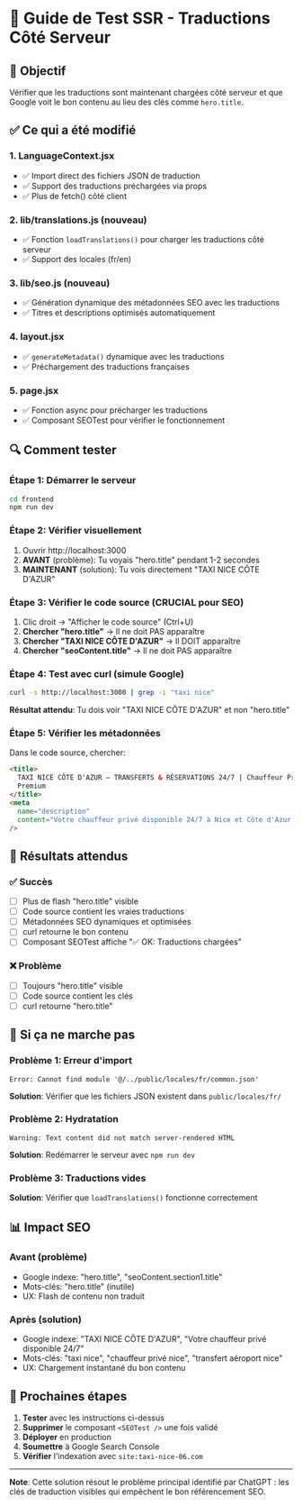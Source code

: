 # 🧪 Guide de Test SSR - Traductions Côté Serveur

## 🎯 Objectif

Vérifier que les traductions sont maintenant chargées côté serveur et que Google voit le bon contenu au lieu des clés comme `hero.title`.

## ✅ Ce qui a été modifié

### 1. **LanguageContext.jsx**

- ✅ Import direct des fichiers JSON de traduction
- ✅ Support des traductions préchargées via props
- ✅ Plus de fetch() côté client

### 2. **lib/translations.js** (nouveau)

- ✅ Fonction `loadTranslations()` pour charger les traductions côté serveur
- ✅ Support des locales (fr/en)

### 3. **lib/seo.js** (nouveau)

- ✅ Génération dynamique des métadonnées SEO avec les traductions
- ✅ Titres et descriptions optimisés automatiquement

### 4. **layout.jsx**

- ✅ `generateMetadata()` dynamique avec les traductions
- ✅ Préchargement des traductions françaises

### 5. **page.jsx**

- ✅ Fonction async pour précharger les traductions
- ✅ Composant SEOTest pour vérifier le fonctionnement

## 🔍 Comment tester

### Étape 1: Démarrer le serveur

```bash
cd frontend
npm run dev
```

### Étape 2: Vérifier visuellement

1. Ouvrir http://localhost:3000
2. **AVANT** (problème): Tu voyais "hero.title" pendant 1-2 secondes
3. **MAINTENANT** (solution): Tu vois directement "TAXI NICE CÔTE D'AZUR"

### Étape 3: Vérifier le code source (CRUCIAL pour SEO)

1. Clic droit → "Afficher le code source" (Ctrl+U)
2. **Chercher "hero.title"** → Il ne doit PAS apparaître
3. **Chercher "TAXI NICE CÔTE D'AZUR"** → Il DOIT apparaître
4. **Chercher "seoContent.title"** → Il ne doit PAS apparaître

### Étape 4: Test avec curl (simule Google)

```bash
curl -s http://localhost:3000 | grep -i "taxi nice"
```

**Résultat attendu**: Tu dois voir "TAXI NICE CÔTE D'AZUR" et non "hero.title"

### Étape 5: Vérifier les métadonnées

Dans le code source, chercher:

```html
<title>
  TAXI NICE CÔTE D'AZUR – TRANSFERTS & RÉSERVATIONS 24/7 | Chauffeur Privé
  Premium
</title>
<meta
  name="description"
  content="Votre chauffeur privé disponible 24/7 à Nice et Côte d'Azur..."
/>
```

## 🎯 Résultats attendus

### ✅ Succès

- [ ] Plus de flash "hero.title" visible
- [ ] Code source contient les vraies traductions
- [ ] Métadonnées SEO dynamiques et optimisées
- [ ] curl retourne le bon contenu
- [ ] Composant SEOTest affiche "✅ OK: Traductions chargées"

### ❌ Problème

- [ ] Toujours "hero.title" visible
- [ ] Code source contient les clés
- [ ] curl retourne "hero.title"

## 🔧 Si ça ne marche pas

### Problème 1: Erreur d'import

```
Error: Cannot find module '@/../public/locales/fr/common.json'
```

**Solution**: Vérifier que les fichiers JSON existent dans `public/locales/fr/`

### Problème 2: Hydratation

```
Warning: Text content did not match server-rendered HTML
```

**Solution**: Redémarrer le serveur avec `npm run dev`

### Problème 3: Traductions vides

**Solution**: Vérifier que `loadTranslations()` fonctionne correctement

## 📊 Impact SEO

### Avant (problème)

- Google indexe: "hero.title", "seoContent.section1.title"
- Mots-clés: "hero.title" (inutile)
- UX: Flash de contenu non traduit

### Après (solution)

- Google indexe: "TAXI NICE CÔTE D'AZUR", "Votre chauffeur privé disponible 24/7"
- Mots-clés: "taxi nice", "chauffeur privé nice", "transfert aéroport nice"
- UX: Chargement instantané du bon contenu

## 🚀 Prochaines étapes

1. **Tester** avec les instructions ci-dessus
2. **Supprimer** le composant `<SEOTest />` une fois validé
3. **Déployer** en production
4. **Soumettre** à Google Search Console
5. **Vérifier** l'indexation avec `site:taxi-nice-06.com`

---

**Note**: Cette solution résout le problème principal identifié par ChatGPT : les clés de traduction visibles qui empêchent le bon référencement SEO.







